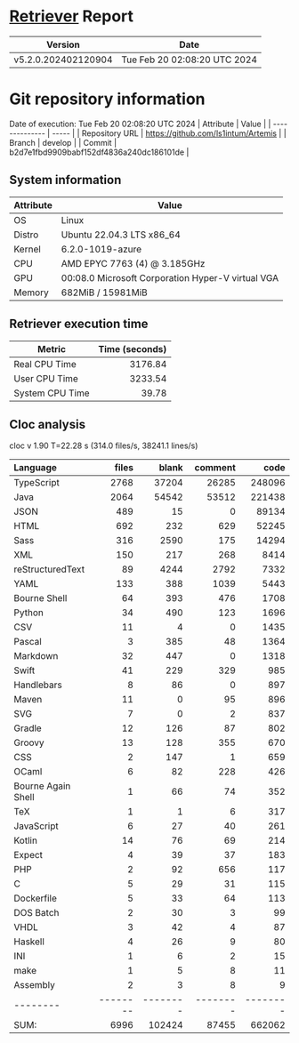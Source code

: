 # [Retriever](https://github.com/PalladioSimulator/Palladio-ReverseEngineering-Retriever) Report
| Version | Date |
| ------- | ---- |
| v5.2.0.202402120904 | Tue Feb 20 02:08:20 UTC 2024 |

# Git repository information
Date of execution: Tue Feb 20 02:08:20 UTC 2024
|    Attribute   | Value |
| -------------- | ----- |
| Repository URL | https://github.com/ls1intum/Artemis |
| Branch         | develop |
| Commit         | b2d7e1fbd9909babf152df4836a240dc186101de |


## System information
| Attribute | Value |
| --------- | ----- |
| OS | Linux  |
| Distro | Ubuntu 22.04.3 LTS x86_64  |
| Kernel | 6.2.0-1019-azure  |
| CPU | AMD EPYC 7763 (4) @ 3.185GHz  |
| GPU | 00:08.0 Microsoft Corporation Hyper-V virtual VGA  |
| Memory | 682MiB / 15981MiB  |

## Retriever execution time
| Metric | Time (seconds) |
| --- | ---: |
| Real CPU Time | 3176.84 |
| User CPU Time | 3233.54 |
| System CPU Time | 39.78 |
<!--
Explainations:
- __Real CPU Time__: actual time the command has run (can be less than total time spent in user and system mode for multi-threaded processes)
- __User CPU Time__: time the command has spent running in user mode
- __System CPU Time__: time the command has spent running in system or kernel mode
-->

## Cloc analysis
cloc v 1.90  T=22.28 s (314.0 files/s, 38241.1 lines/s)

Language|files|blank|comment|code
:-------|-------:|-------:|-------:|-------:
TypeScript|2768|37204|26285|248096
Java|2064|54542|53512|221438
JSON|489|15|0|89134
HTML|692|232|629|52245
Sass|316|2590|175|14294
XML|150|217|268|8414
reStructuredText|89|4244|2792|7332
YAML|133|388|1039|5443
Bourne Shell|64|393|476|1708
Python|34|490|123|1696
CSV|11|4|0|1435
Pascal|3|385|48|1364
Markdown|32|447|0|1318
Swift|41|229|329|985
Handlebars|8|86|0|897
Maven|11|0|95|896
SVG|7|0|2|837
Gradle|12|126|87|802
Groovy|13|128|355|670
CSS|2|147|1|659
OCaml|6|82|228|426
Bourne Again Shell|1|66|74|352
TeX|1|1|6|317
JavaScript|6|27|40|261
Kotlin|14|76|69|214
Expect|4|39|37|183
PHP|2|92|656|117
C|5|29|31|115
Dockerfile|5|33|64|113
DOS Batch|2|30|3|99
VHDL|3|42|4|87
Haskell|4|26|9|80
INI|1|6|2|15
make|1|5|8|11
Assembly|2|3|8|9
--------|--------|--------|--------|--------
SUM:|6996|102424|87455|662062
